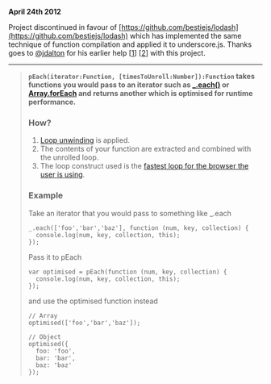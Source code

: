 
**April 24th 2012**

Project discontinued in favour of [https://github.com/bestiejs/lodash](https://github.com/bestiejs/lodash) which has implemented the same technique of function compilation and applied it to underscore.js. Thanks goes to [@jdalton](https://github.com/jdalton) for his earlier help [[1](http://jsperf.com/precompiled-each-iterators/2#comment-1)] [[2](http://jsperf.com/precompiled-each-iterators/6#comment-1)] with this project.

---

> **`pEach(iterator:Function, [timesToUnroll:Number]):Function` takes functions you would pass to an iterator such as [_.each()](http://documentcloud.github.com/underscore/#each) or [Array.forEach](https://developer.mozilla.org/en/JavaScript/Reference/Global_Objects/Array/forEach) and returns another which is optimised for runtime performance.**
> 
> ### How?
> 
> 1. [Loop unwinding](http://en.wikipedia.org/wiki/Loop_unwinding) is applied.
> 1. The contents of your function are extracted and combined with the unrolled loop.
> 1. The loop construct used is the [fastest loop for the browser the user is using](http://jsperf.com/different-kinds-of-loop/2).
> 
> ### Example
> 
> Take an iterator that you would pass to something like _.each
> 
>     _.each(['foo','bar','baz'], function (num, key, collection) {
>       console.log(num, key, collection, this);
>     });
> 
> Pass it to pEach
> 
>     var optimised = pEach(function (num, key, collection) {
>       console.log(num, key, collection, this);
>     });
> 
> and use the optimised function instead
> 
>     // Array
>     optimised(['foo','bar','baz']);
> 
>     // Object
>     optimised({
>       foo: 'foo',
>       bar: 'bar',
>       baz: 'baz'
>     });